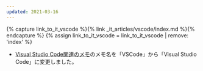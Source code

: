 ```yaml
---
updated: 2021-03-16
---
```

{% capture link_to_it_vscode %}{% link _it_articles/vscode/index.md %}{% endcapture %}
{% assign link_to_it_vscode = link_to_it_vscode | remove: 'index' %}

- [Visual Studio Code関連のメモ]({{link_to_it_vscode}})のメモ名を「VSCode」から「Visual Studio Code」に変更しました。